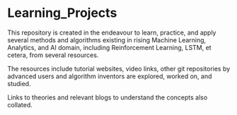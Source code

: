 # Learning_Projects

This repository is created in the endeavour to learn, practice, and apply several methods and algorithms existing in rising Machine Learning, Analytics, and AI domain, including Reinforcement Learning, LSTM, et cetera, from several resources.

The resources include tutorial websites, video links, other git repositories by advanced users and algorithm inventors are explored, worked on, and studied.

Links to theories and relevant blogs to understand the concepts also collated.